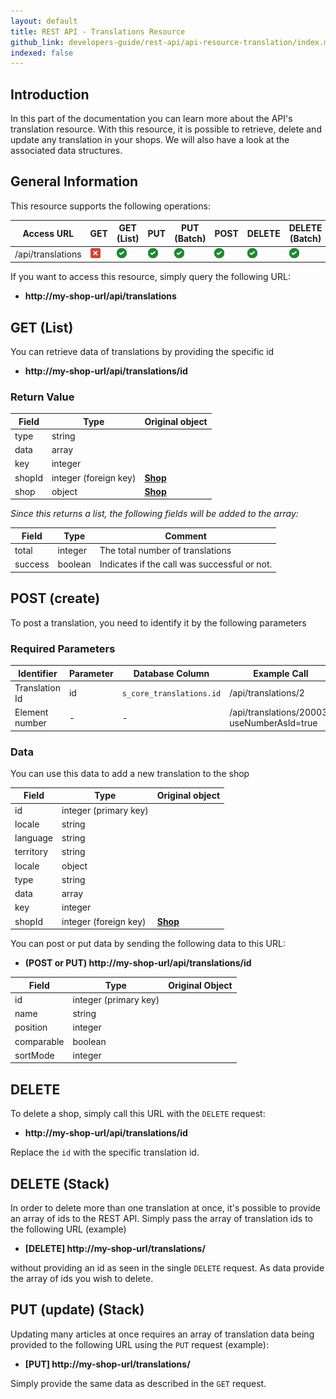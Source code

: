 ```yaml
---
layout: default
title: REST API - Translations Resource
github_link: developers-guide/rest-api/api-resource-translation/index.md
indexed: false
---
```


## Introduction

In this part of the documentation you can learn more about the API's translation resource. With this resource, it is possible to retrieve, delete and update any translation in your shops. We will also have a look at the associated data structures.

## General Information

This resource supports the following operations:

|  Access URL                 | GET                | GET (List)            | PUT                   | PUT (Batch)            | POST                   | DELETE                | DELETE (Batch)        |
|-----------------------------|--------------------|-----------------------|-----------------------|------------------------|------------------------|-----------------------|-----------------------|
| /api/translations              | ![No](../img/no.png)| ![Yes](../img/yes.png) | ![Yes](../img/yes.png) | ![Yes](../img/yes.png)  | ![Yes](../img/yes.png)  | ![Yes](../img/yes.png) | ![Yes](../img/yes.png) |

If you want to access this resource, simply query the following URL:

* **http://my-shop-url/api/translations**

## GET (List)

You can retrieve data of translations by providing the specific id

* **http://my-shop-url/api/translations/id**

### Return Value

| Field               | Type                  | Original object                                 |
|---------------------|-----------------------|-------------------------------------------------|
| type                    | string                  |                                                 |
| data                    | array                  |                                                 |
| key                  | integer               |                                                 |
| shopId              | integer (foreign key) | **[Shop](../models/#shop)**                     |
| shop                  | object                  | **[Shop](../models/#shop)**                     |

*Since this returns a list, the following fields will be added to the array:*

| Field               | Type                  | Comment                                            |
|---------------------|-----------------------|-------------------------------------------------|
| total                  | integer                  | The total number of translations                |
| success              | boolean                  | Indicates if the call was successful or not.    |

## POST (create)

To post a translation, you need to identify it by the following parameters

### Required Parameters

| Identifier            | Parameter            | Database Column            | Example Call                                          |
|-----------------------|-------------------|---------------------------|-------------------------------------------------------|
| Translation Id        | id                | `s_core_translations.id`  | /api/translations/2                                    |
| Element number        | -                    | -                            | /api/translations/20003?useNumberAsId=true            |


### Data

You can use this data to add a new translation to the shop

| Field               | Type                  | Original object                                 |
|---------------------|-----------------------|-------------------------------------------------|
| id                    | integer (primary key) |                                                 |
| locale                | string                  |                                                 |
| language              | string                |                                                 |
| territory                | string                  |                                                 |
| locale              | object                  |                                                 |
| type                    | string                  |                                                 |
| data                    | array                  |                                                 |
| key                  | integer               |                                                 |
| shopId                | integer (foreign key) | **[Shop](../models/#shop)**                     |

You can post or put data by sending the following data to this URL:

* **(POST or PUT) http://my-shop-url/api/translations/id**

| Field               | Type                  | Original Object                                            |
|---------------------|-----------------------|---------------------------------------------------------|
| id                  | integer (primary key) |                                                            |
| name                  | string                  |                                                            |
| position              | integer                  |                                                            |
| comparable          | boolean                  |                                                            |
| sortMode              | integer                  |                                                            |

## DELETE
To delete a shop, simply call this URL with the `DELETE` request:

* **http://my-shop-url/api/translations/id**

Replace the `id` with the specific translation id.

## DELETE (Stack)

In order to delete more than one translation at once, it's possible to provide an array of ids to the REST API.
Simply pass the array of translation ids to the following URL (example)

* **[DELETE] http://my-shop-url/translations/**

without providing an id as seen in the single `DELETE` request. As data provide the array of ids you wish to delete.

## PUT (update) (Stack)

Updating many articles at once requires an array of translation data being provided to the following URL using the `PUT` request (example):

* **[PUT] http://my-shop-url/translations/**

Simply provide the same data as described in the `GET` request.
